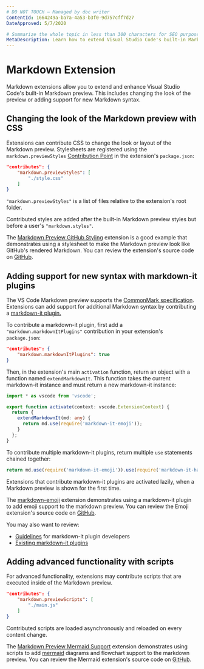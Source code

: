 ```yaml
---
# DO NOT TOUCH — Managed by doc writer
ContentId: 1664249a-ba7a-4a53-b3f0-9d757cff7d27
DateApproved: 5/7/2020

# Summarize the whole topic in less than 300 characters for SEO purpose
MetaDescription: Learn how to extend Visual Studio Code's built-in Markdown preview.
---
```


# Markdown Extension

Markdown extensions allow you to extend and enhance Visual Studio Code's built-in Markdown preview. This includes changing the look of the preview or adding support for new Markdown syntax.

## Changing the look of the Markdown preview with CSS

Extensions can contribute CSS to change the look or layout of the Markdown preview. Stylesheets are registered using the `markdown.previewStyles` [Contribution Point](/api/references/contribution-points) in the extension's `package.json`:

```json
"contributes": {
    "markdown.previewStyles": [
        "./style.css"
    ]
}
```

`"markdown.previewStyles"` is a list of files relative to the extension's root folder.

Contributed styles are added after the built-in Markdown preview styles but before a user's `"markdown.styles"`.

The [Markdown Preview GitHub Styling](https://marketplace.visualstudio.com/items?itemName=bierner.markdown-preview-github-styles) extension is a good example that demonstrates using a stylesheet to make the Markdown preview look like GitHub's rendered Markdown. You can review the extension's source code on [GitHub](https://github.com/mjbvz/vscode-github-markdown-preview-style).

## Adding support for new syntax with markdown-it plugins

The VS Code Markdown preview supports the [CommonMark specification](https://spec.commonmark.org). Extensions can add support for additional Markdown syntax by contributing a [markdown-it plugin.](https://github.com/markdown-it/markdown-it#syntax-extensions)

To contribute a markdown-it plugin, first add a `"markdown.markdownItPlugins"` contribution in your extension's `package.json`:

```json
"contributes": {
    "markdown.markdownItPlugins": true
}
```

Then, in the extension's main `activation` function, return an object with a function named `extendMarkdownIt`. This function takes the current markdown-it instance and must return a new markdown-it instance:

```ts
import * as vscode from 'vscode';

export function activate(context: vscode.ExtensionContext) {
  return {
    extendMarkdownIt(md: any) {
      return md.use(require('markdown-it-emoji'));
    }
  };
}
```

To contribute multiple markdown-it plugins, return multiple `use` statements chained together:

```ts
return md.use(require('markdown-it-emoji')).use(require('markdown-it-hashtag'));
```

Extensions that contribute markdown-it plugins are activated lazily, when a Markdown preview is shown for the first time.

The [markdown-emoji](https://marketplace.visualstudio.com/items?itemName=bierner.markdown-emoji) extension demonstrates using a markdown-it plugin to add emoji support to the markdown preview. You can review the Emoji extension's source code on [GitHub](https://github.com/mjbvz/vscode-markdown-emoji).

You may also want to review:

- [Guidelines](https://github.com/markdown-it/markdown-it/blob/master/docs/development.md) for markdown-it plugin developers
- [Existing markdown-it plugins](https://www.npmjs.com/browse/keyword/markdown-it-plugin)

## Adding advanced functionality with scripts

For advanced functionality, extensions may contribute scripts that are executed inside of the Markdown preview.

```json
"contributes": {
    "markdown.previewScripts": [
        "./main.js"
    ]
}
```

Contributed scripts are loaded asynchronously and reloaded on every content change.

The [Markdown Preview Mermaid Support](https://marketplace.visualstudio.com/items?itemName=bierner.markdown-mermaid) extension demonstrates using scripts to add [mermaid](https://knsv.github.io/mermaid/index.html) diagrams and flowchart support to the markdown preview. You can review the Mermaid extension's source code on [GitHub](https://github.com/mjbvz/vscode-markdown-mermaid).
